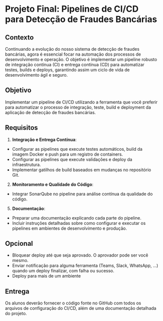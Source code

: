 # Projeto Final: Pipelines de CI/CD para Detecção de Fraudes Bancárias

## Contexto

Continuando a evolução do nosso sistema de detecção de fraudes bancárias, agora é essencial focar na automação dos processos de desenvolvimento e operação. O objetivo é implementar um pipeline robusto de integração contínua (CI) e entrega contínua (CD) para automatizar testes, builds e deploys, garantindo assim um ciclo de vida de desenvolvimento ágil e seguro.

## Objetivo

Implementar um pipeline de CI/CD utilizando a ferramenta que você preferir para automatizar o processo de integração, teste, build e deployment da aplicação de detecção de fraudes bancárias.

## Requisitos

1. **Integração e Entrega Contínua**:

- Configurar as pipelines que execute testes automáticos, build da imagem Docker e push para um registro de containers.
- Configurar as pipelines que execute validações e deploy da infraestrutura.
- Implementar gatilhos de build baseados em mudanças no repositório Git.

2. **Monitoramento e Qualidade do Código**:

- Integrar SonarQube no pipeline para análise contínua da qualidade do código.

5. **Documentação**:

- Preparar uma documentação explicando cada parte do pipeline.
- Incluir instruções detalhadas sobre como configurar e executar os pipelines em ambientes de desenvolvimento e produção.

## Opcional

- Bloquear deploy até que seja aprovado. O aprovador pode ser você mesmo.
- Enviar notificação para alguma ferramenta (Teams, Slack, WhatsApp, ...) quando um deploy finalizar, com falha ou sucesso.
- Deploy para mais de um ambiente

## Entrega

Os alunos deverão fornecer o código fonte no GitHub com todos os arquivos de configuração do CI/CD, além de uma documentação detalhada do projeto.

